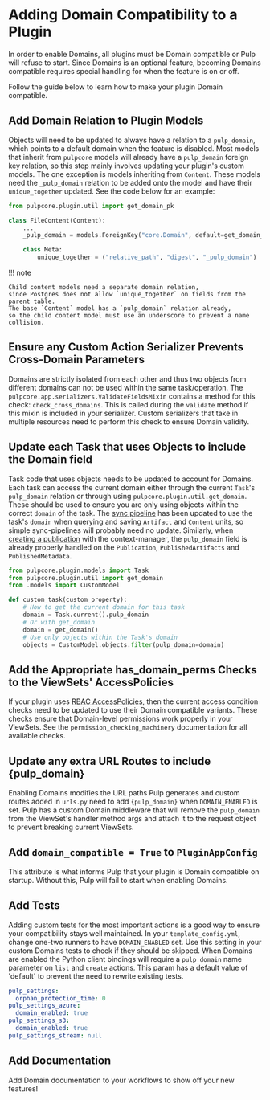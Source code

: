 

# Adding Domain Compatibility to a Plugin

In order to enable Domains, all plugins must be Domain compatible or Pulp will refuse to start.
Since Domains is an optional feature,
becoming Domains compatible requires special handling for when the feature is on or off.

Follow the guide below to learn how to make your plugin Domain compatible.

## Add Domain Relation to Plugin Models

Objects will need to be updated to always have a relation to a `pulp_domain`,
which points to a default domain when the feature is disabled.
Most models that inherit from `pulpcore` models will already have a `pulp_domain` foreign key relation,
so this step mainly involves updating your plugin's custom models.
The one exception is models inheriting from `Content`.
These models need the `_pulp_domain` relation to be added onto the model and have their `unique_together` updated.
See the code below for an example:

```python
from pulpcore.plugin.util import get_domain_pk

class FileContent(Content):
    ...
    _pulp_domain = models.ForeignKey("core.Domain", default=get_domain_pk, on_delete=models.PROTECT)

    class Meta:
        unique_together = ("relative_path", "digest", "_pulp_domain")
```

!!! note

    Child content models need a separate domain relation,
    since Postgres does not allow `unique_together` on fields from the parent table.
    The base `Content` model has a `pulp_domain` relation already,
    so the child content model must use an underscore to prevent a name collision.


## Ensure any Custom Action Serializer Prevents Cross-Domain Parameters

Domains are strictly isolated from each other and thus two objects from different domains can not be used within the same task/operation.
The `pulpcore.app.serializers.ValidateFieldsMixin` contains a method for this check: `check_cross_domains`.
This is called during the `validate` method if this mixin is included in your serializer.
Custom serializers that take in multiple resources need to perform this check to ensure Domain validity.

## Update each Task that uses Objects to include the Domain field

Task code that uses objects needs to be updated to account for Domains.
Each task can access the current domain either through the current `Task`'s `pulp_domain` relation or through using `pulpcore.plugin.util.get_domain`.
These should be used to ensure you are only using objects within the correct `domain` of the task.
The [sync pipeline] has been updated to use the task's `domain` when querying and saving `Artifact` and `Content` units,
so simple sync-pipelines will probably need no update.
Similarly, when [creating a publication] with the context-manager,
the `pulp_domain` field is already properly handled on the `Publication`, `PublishedArtifacts` and `PublishedMetadata`.

```python
from pulpcore.plugin.models import Task
from pulpcore.plugin.util import get_domain
from .models import CustomModel

def custom_task(custom_property):
    # How to get the current domain for this task
    domain = Task.current().pulp_domain
    # Or with get_domain
    domain = get_domain()
    # Use only objects within the Task's domain
    objects = CustomModel.objects.filter(pulp_domain=domain)
```

## Add the Appropriate has\_domain\_perms Checks to the ViewSets' AccessPolicies

If your plugin uses [RBAC AccessPolicies],
then the current access condition checks need to be updated to use their Domain compatible variants.
These checks ensure that Domain-level permissions work properly in your ViewSets.
See the `permission_checking_machinery` documentation for all available checks.

## Update any extra URL Routes to include \{pulp\_domain\}

Enabling Domains modifies the URL paths Pulp generates and custom routes added in `urls.py` need to add `{pulp_domain}` when `DOMAIN_ENABLED` is set.
Pulp has a custom Domain middleware that will remove the `pulp_domain` from the ViewSet's handler method args and attach it to the request object to prevent breaking current ViewSets.

## Add `domain_compatible = True` to `PluginAppConfig`

This attribute is what informs Pulp that your plugin is Domain compatible on startup.
Without this, Pulp will fail to start when enabling Domains.

## Add Tests

Adding custom tests for the most important actions is a good way to ensure your compatibility stays well maintained.
In your `template_config.yml`, change one-two runners to have `DOMAIN_ENABLED` set.
Use this setting in your custom Domains tests to check if they should be skipped.
When Domains are enabled the Python client bindings will require a `pulp_domain` name parameter on `list` and `create` actions.
This param has a default value of 'default' to prevent the need to rewrite existing tests.

```yaml
pulp_settings:
  orphan_protection_time: 0
pulp_settings_azure:
  domain_enabled: true
pulp_settings_s3:
  domain_enabled: true
pulp_settings_stream: null
```

## Add Documentation

Add Domain documentation to your workflows to show off your new features!

[creating a publication]: site:/pulpcore/docs/dev/learn/tasks/publish/
[RBAC AccessPolicies]: site:/pulpcore/docs/dev/learn/rbac/access_policy/
[sync pipeline]: site:/pulpcore/docs/dev/learn/sync_pipeline/sync_pipeline/
